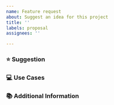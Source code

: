 ```yaml
---
name: Feature request
about: Suggest an idea for this project
title: ''
labels: proposal
assignees: ''

---
```


### ⭐ Suggestion
<!--- Describe your solution, what problem does it fix? -->

### 💻 Use Cases

<!--  What do you want to use this for? -->

### 📚 Additional Information

<!--- For Example:
* A link to a project where the issue is relevant.
* A link to a related issue or discussion.
-->

